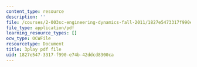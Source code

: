 ```yaml
---
content_type: resource
description: ''
file: /courses/2-003sc-engineering-dynamics-fall-2011/1827e5473317f990e74b42ddcd8300ca_qrbCpv3Sv34.pdf
file_type: application/pdf
learning_resource_types: []
ocw_type: OCWFile
resourcetype: Document
title: 3play pdf file
uid: 1827e547-3317-f990-e74b-42ddcd8300ca
---
```

